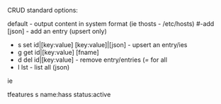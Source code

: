 CRUD standard options:

default - output content in system format (ie thosts - /etc/hosts)
#-add [json] - add an entry (upsert only)


- s set id|[key:value] [key:value]|[json] - upsert an entry/ies
- g get id|[key:value] [fname]
- d del id|[key:value] - remove entry/entries (*=* for all
- l lst - list all (json)


ie

tfeatures s name:hass status:active